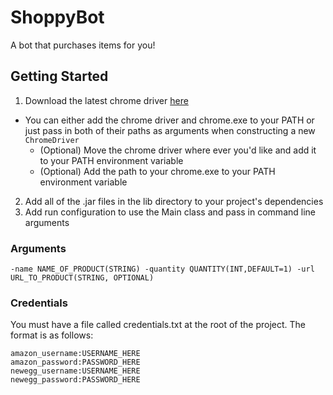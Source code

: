 
# ShoppyBot
A bot that purchases items for you!

## Getting Started

1. Download the latest chrome driver [here](https://chromedriver.chromium.org/)
- You can either add the chrome driver and chrome.exe to your PATH or just pass in both of their paths as arguments when constructing a new `ChromeDriver`
	- (Optional) Move the chrome driver where ever you'd like and add it to your PATH environment variable
	- (Optional) Add the path to your chrome.exe to your PATH environment variable
2. Add all of the .jar files in the lib directory to your project's dependencies 
3. Add run configuration to use the Main class and pass in command line arguments

### Arguments
`-name NAME_OF_PRODUCT(STRING) -quantity QUANTITY(INT,DEFAULT=1) -url URL_TO_PRODUCT(STRING, OPTIONAL)`

### Credentials
You must have a file called credentials.txt at the root of the project. The format is as follows:

    amazon_username:USERNAME_HERE
    amazon_password:PASSWORD_HERE
    newegg_username:USERNAME_HERE
    newegg_password:PASSWORD_HERE
